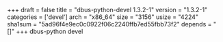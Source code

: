 +++
draft = false
title = "dbus-python-devel 1.3.2-1"
version = "1.3.2-1"
categories = ['devel']
arch = "x86_64"
size = "3156"
usize = "4224"
sha1sum = "5ad96f4e9ec0c0922f06c2240ffb7ed55fbb73f2"
depends = "[]"
+++
dbus-python devel